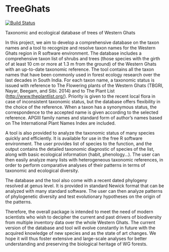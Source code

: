 # TreeGhats
[![Build Status](https://travis-ci.org/frmunoz/TreeGhats.svg?branch=master)](https://travis-ci.org/frmunoz/TreeGhats)

Taxonomic and ecological database of trees of Western Ghats

In this project, we aim to develop a comprehensive database on the taxon names and a tool to recognize and resolve taxon names for
the Western Ghats region in R software environment.
The database includes a comprehensive taxon list of shrubs and trees (those species with the girth of at least 10 cm or more at
1.3 m from the ground) of the Western Ghats with an up-to-date taxonomic reference. The tool contains all the taxon names that
have been commonly used in forest ecology research over the last decades in South India. For each taxon name, a taxonomic
status is issued with reference to The Flowering plants of the Western Ghats (TBGRI, Nayar, Beegam, and Sibi. 2014) and to
The Plant List (http://www.theplantlist.org/). Priority is given to the recent local flora in case of inconsistent taxonomic
status, but the database offers flexibility in the choice of the reference. When a taxon has a synonymous status, the correspondence
to the accepted name is given according to the selected reference. APGIII family names and standard form of
author’s names based on The International Plant Names Index are included.

A tool is also provided to analyze the taxonomic status of many species quickly and efficiently. It is available for use in the free
R software environment. The user provides list of species to the function, and the output contains the detailed taxonomic diagnostic
of species of the list, along with basic ecological information (habit, phenology…). The user can then easily analyze many lists
with heterogeneous taxonomic references, in order to perform comparative analyses of their patterns in terms of taxonomic and 
ecological diversity.

The database and the tool also come with a recent dated phylogeny resolved at genus level. It is provided in standard Newick format
that can be analyzed with many standard software. The user can then analyze patterns of phylogenetic diversity and test
evolutionary hypotheses on the origin of the patterns. 

Therefore, the overall package is intended to meet the need of modern scientists who wish to decipher the current and past drivers of
biodiversity from multiple inventory data over the whole Western Ghats. The current version of the database and tool will evolve
constantly in future with the acquired knowledge of new species and as the state of art changes. We hope it will thus foster extensive
and large-scale analyses for better understanding and preserving the biological heritage of WG forests.
